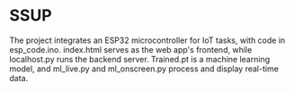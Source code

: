 # SSUP

The project integrates an ESP32 microcontroller for IoT tasks, with code in esp_code.ino. index.html serves as the web app's frontend, while localhost.py runs the backend server. Trained.pt is a machine learning model, and ml_live.py and ml_onscreen.py process and display real-time data.
